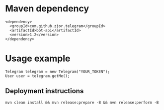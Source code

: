 # Maven dependency #

```
<dependency>
  <groupId>com.github.zjor.telegram</groupId>
  <artifactId>bot-api</artifactId>
  <version>1.2</version>
</dependency>
```

# Usage example #

```
Telegram telegram = new Telegram("YOUR_TOKEN");
User user = telegram.getMe();

```

## Deployment instructions ##

```
mvn clean install && mvn release:prepare -B && mvn release:perform -B
```
